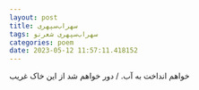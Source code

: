 ```yaml
---
layout: post
title: سهراب‌سپهری
tags: سهراب‌سپهری شعر‌نو
categories: poem
date: 2023-05-12 11:57:11.418152
---
```


خواهم انداخت به آب. / دور خواهم شد از این خاک غریب